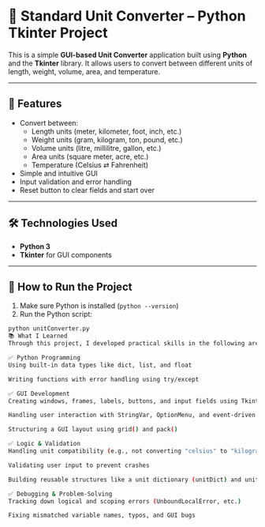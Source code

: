 # 🧮 Standard Unit Converter – Python Tkinter Project

This is a simple **GUI-based Unit Converter** application built using **Python** and the **Tkinter** library. It allows users to convert between different units of length, weight, volume, area, and temperature.

---

## 🚀 Features

- Convert between:
  - Length units (meter, kilometer, foot, inch, etc.)
  - Weight units (gram, kilogram, ton, pound, etc.)
  - Volume units (litre, millilitre, gallon, etc.)
  - Area units (square meter, acre, etc.)
  - Temperature (Celsius ⇄ Fahrenheit)
- Simple and intuitive GUI
- Input validation and error handling
- Reset button to clear fields and start over

---

## 🛠️ Technologies Used

- **Python 3**
- **Tkinter** for GUI components

---

## 🧪 How to Run the Project

1. Make sure Python is installed (`python --version`)
2. Run the Python script:

```bash
python unitConverter.py
📚 What I Learned
Through this project, I developed practical skills in the following areas:

✅ Python Programming
Using built-in data types like dict, list, and float

Writing functions with error handling using try/except

✅ GUI Development
Creating windows, frames, labels, buttons, and input fields using Tkinter

Handling user interaction with StringVar, OptionMenu, and event-driven callbacks

Structuring a GUI layout using grid() and pack()

✅ Logic & Validation
Handling unit compatibility (e.g., not converting "celsius" to "kilogram")

Validating user input to prevent crashes

Building reusable structures like a unit dictionary (unitDict) and unit categories (length_units, weight_units, etc.)

✅ Debugging & Problem-Solving
Tracking down logical and scoping errors (UnboundLocalError, etc.)

Fixing mismatched variable names, typos, and GUI bugs